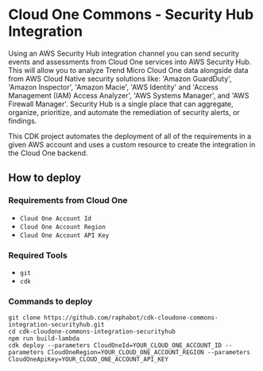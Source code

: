 # Cloud One Commons - Security Hub Integration

Using an AWS Security Hub integration channel you can send security events and assessments from Cloud One services into AWS Security Hub. This will allow you to analyze Trend Micro Cloud One data alongside data from AWS Cloud Native security solutions like: 'Amazon GuardDuty', 'Amazon Inspector', 'Amazon Macie', 'AWS Identity' and 'Access Management (IAM) Access Analyzer', 'AWS Systems Manager', and 'AWS Firewall Manager'. Security Hub is a single place that can aggregate, organize, prioritize, and automate the remediation of security alerts, or findings.

This CDK project automates the deployment of all of the requirements in a given AWS account and uses a custom resource to create the integration in the Cloud One backend.

## How to deploy

### Requirements from Cloud One

* `Cloud One Account Id`
* `Cloud One Account Region`
* `Cloud One Account API Key`

### Required Tools

* `git`
* `cdk`

### Commands to deploy

```
git clone https://github.com/raphabot/cdk-cloudone-commons-integration-securityhub.git
cd cdk-cloudone-commons-integration-securityhub 
npm run build-lambda
cdk deploy --parameters CloudOneId=YOUR_CLOUD_ONE_ACCOUNT_ID --parameters CloudOneRegion=YOUR_CLOUD_ONE_ACCOUNT_REGION --parameters CloudOneApiKey=YOUR_CLOUD_ONE_ACCOUNT_API_KEY